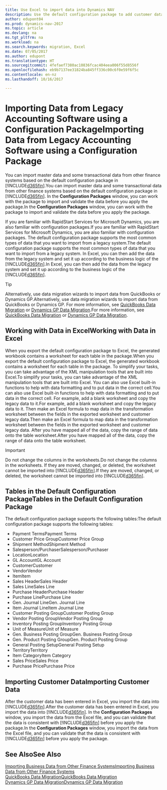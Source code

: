 ```yaml
---
title: Use Excel to import data into Dynamics NAV
description: Use the default configuration package to add customer data in Excel and import the data back into Dynamics NAV.
author: edupont04
ms.prod: dynamics-nav-2017
ms.topic: article
ms.devlang: na
ms.tgt_pltfrm: na
ms.workload: na
ms.search.keywords: migration, Excel
ms.date: 07/05/2017
ms.author: edupont
ms.translationtype: HT
ms.sourcegitcommit: 4fefaef7380ac10836fcac404eea006f55d8556f
ms.openlocfilehash: eb9b7137ee31824ba845ff336c00c6f0e59f6f5c
ms.contentlocale: en-nz
ms.lasthandoff: 10/16/2017

---
```

# <a name="importing-data-from-legacy-accounting-software-using-a-configuration-package"></a><span data-ttu-id="04cdc-103">Importing Data from Legacy Accounting Software using a Configuration Package</span><span class="sxs-lookup"><span data-stu-id="04cdc-103">Importing Data from Legacy Accounting Software using a Configuration Package</span></span>
<span data-ttu-id="04cdc-104">You can import master data and some transactional data from other finance systems based on the default configuration package in [!INCLUDE[d365fin](includes/d365fin_md.md)].</span><span class="sxs-lookup"><span data-stu-id="04cdc-104">You can import master data and some transactional data from other finance systems based on the default configuration package in [!INCLUDE[d365fin](includes/d365fin_md.md)].</span></span> <span data-ttu-id="04cdc-105">In the **Configuration Packages** window, you can work with the package to import and validate the data before you apply the package.</span><span class="sxs-lookup"><span data-stu-id="04cdc-105">In the **Configuration Packages** window, you can work with the package to import and validate the data before you apply the package.</span></span>  

<span data-ttu-id="04cdc-106">If you are familiar with RapidStart Services for Microsoft Dynamics, you are also familiar with configuration packages.</span><span class="sxs-lookup"><span data-stu-id="04cdc-106">If you are familiar with RapidStart Services for Microsoft Dynamics, you are also familiar with configuration packages.</span></span> <span data-ttu-id="04cdc-107">The default configuration package supports the most common types of data that you want to import from a legacy system.</span><span class="sxs-lookup"><span data-stu-id="04cdc-107">The default configuration package supports the most common types of data that you want to import from a legacy system.</span></span> <span data-ttu-id="04cdc-108">In Excel, you can then add the data from the legacy system and set it up according to the business logic of the [!INCLUDE[d365fin](includes/d365fin_md.md)].</span><span class="sxs-lookup"><span data-stu-id="04cdc-108">In Excel, you can then add the data from the legacy system and set it up according to the business logic of the [!INCLUDE[d365fin](includes/d365fin_md.md)].</span></span>  

> [!TIP]  
>   <span data-ttu-id="04cdc-109">Alternatively, use data migration wizards to import data from QuickBooks or Dynamics GP.</span><span class="sxs-lookup"><span data-stu-id="04cdc-109">Alternatively, use data migration wizards to import data from QuickBooks or Dynamics GP.</span></span> <span data-ttu-id="04cdc-110">For more information, see [QuickBooks Data Migration](ui-extensions-quickbooks-data-migration.md) or [Dynamics GP Data Migration](ui-extensions-dynamicsgp-data-migration.md).</span><span class="sxs-lookup"><span data-stu-id="04cdc-110">For more information, see [QuickBooks Data Migration](ui-extensions-quickbooks-data-migration.md) or [Dynamics GP Data Migration](ui-extensions-dynamicsgp-data-migration.md).</span></span>  

## <a name="working-with-data-in-excel"></a><span data-ttu-id="04cdc-111">Working with Data in Excel</span><span class="sxs-lookup"><span data-stu-id="04cdc-111">Working with Data in Excel</span></span>
<span data-ttu-id="04cdc-112">When you export the default configuration package to Excel, the generated workbook contains a worksheet for each table in the package.</span><span class="sxs-lookup"><span data-stu-id="04cdc-112">When you export the default configuration package to Excel, the generated workbook contains a worksheet for each table in the package.</span></span> <span data-ttu-id="04cdc-113">To simplify your tasks, you can take advantage of the XML manipulation tools that are built into Excel.</span><span class="sxs-lookup"><span data-stu-id="04cdc-113">To simplify your tasks, you can take advantage of the XML manipulation tools that are built into Excel.</span></span> <span data-ttu-id="04cdc-114">You can also use Excel built-in functions to help with data formatting and to put data in the correct cell.</span><span class="sxs-lookup"><span data-stu-id="04cdc-114">You can also use Excel built-in functions to help with data formatting and to put data in the correct cell.</span></span> <span data-ttu-id="04cdc-115">For example, add a blank worksheet and copy the legacy data to it.</span><span class="sxs-lookup"><span data-stu-id="04cdc-115">For example, add a blank worksheet and copy the legacy data to it.</span></span> <span data-ttu-id="04cdc-116">Then make an Excel formula to map data in the transformation worksheet between the fields in the exported worksheet and customer legacy data.</span><span class="sxs-lookup"><span data-stu-id="04cdc-116">Then make an Excel formula to map data in the transformation worksheet between the fields in the exported worksheet and customer legacy data.</span></span> <span data-ttu-id="04cdc-117">After you have mapped all of the data, copy the range of data onto the table worksheet.</span><span class="sxs-lookup"><span data-stu-id="04cdc-117">After you have mapped all of the data, copy the range of data onto the table worksheet.</span></span>  

> [!IMPORTANT]  
>  <span data-ttu-id="04cdc-118">Do not change the columns in the worksheets.</span><span class="sxs-lookup"><span data-stu-id="04cdc-118">Do not change the columns in the worksheets.</span></span> <span data-ttu-id="04cdc-119">If they are moved, changed, or deleted, the worksheet cannot be imported into [!INCLUDE[d365fin](includes/d365fin_md.md)].</span><span class="sxs-lookup"><span data-stu-id="04cdc-119">If they are moved, changed, or deleted, the worksheet cannot be imported into [!INCLUDE[d365fin](includes/d365fin_md.md)].</span></span>

## <a name="tables-in-the-default-configuration-package"></a><span data-ttu-id="04cdc-120">Tables in the Default Configuration Package</span><span class="sxs-lookup"><span data-stu-id="04cdc-120">Tables in the Default Configuration Package</span></span>
<span data-ttu-id="04cdc-121">The default configuration package supports the following tables:</span><span class="sxs-lookup"><span data-stu-id="04cdc-121">The default configuration package supports the following tables:</span></span>

-   <span data-ttu-id="04cdc-122">Payment Terms</span><span class="sxs-lookup"><span data-stu-id="04cdc-122">Payment Terms</span></span>
-   <span data-ttu-id="04cdc-123">Customer Price Group</span><span class="sxs-lookup"><span data-stu-id="04cdc-123">Customer Price Group</span></span>
-   <span data-ttu-id="04cdc-124">Shipment Method</span><span class="sxs-lookup"><span data-stu-id="04cdc-124">Shipment Method</span></span>
-   <span data-ttu-id="04cdc-125">Salesperson/Purchaser</span><span class="sxs-lookup"><span data-stu-id="04cdc-125">Salesperson/Purchaser</span></span>
-   <span data-ttu-id="04cdc-126">Location</span><span class="sxs-lookup"><span data-stu-id="04cdc-126">Location</span></span>
-   <span data-ttu-id="04cdc-127">GL Account</span><span class="sxs-lookup"><span data-stu-id="04cdc-127">GL Account</span></span>
-   <span data-ttu-id="04cdc-128">Customer</span><span class="sxs-lookup"><span data-stu-id="04cdc-128">Customer</span></span>
-   <span data-ttu-id="04cdc-129">Vendor</span><span class="sxs-lookup"><span data-stu-id="04cdc-129">Vendor</span></span>
-   <span data-ttu-id="04cdc-130">Item</span><span class="sxs-lookup"><span data-stu-id="04cdc-130">Item</span></span>
-   <span data-ttu-id="04cdc-131">Sales Header</span><span class="sxs-lookup"><span data-stu-id="04cdc-131">Sales Header</span></span>
-   <span data-ttu-id="04cdc-132">Sales Line</span><span class="sxs-lookup"><span data-stu-id="04cdc-132">Sales Line</span></span>
-   <span data-ttu-id="04cdc-133">Purchase Header</span><span class="sxs-lookup"><span data-stu-id="04cdc-133">Purchase Header</span></span>
-   <span data-ttu-id="04cdc-134">Purchase Line</span><span class="sxs-lookup"><span data-stu-id="04cdc-134">Purchase Line</span></span>
-   <span data-ttu-id="04cdc-135">Gen. Journal Line</span><span class="sxs-lookup"><span data-stu-id="04cdc-135">Gen. Journal Line</span></span>
-   <span data-ttu-id="04cdc-136">Item Journal Line</span><span class="sxs-lookup"><span data-stu-id="04cdc-136">Item Journal Line</span></span>
-   <span data-ttu-id="04cdc-137">Customer Posting Group</span><span class="sxs-lookup"><span data-stu-id="04cdc-137">Customer Posting Group</span></span>
-   <span data-ttu-id="04cdc-138">Vendor Posting Group</span><span class="sxs-lookup"><span data-stu-id="04cdc-138">Vendor Posting Group</span></span>
-   <span data-ttu-id="04cdc-139">Inventory Posting Group</span><span class="sxs-lookup"><span data-stu-id="04cdc-139">Inventory Posting Group</span></span>
-   <span data-ttu-id="04cdc-140">Unit of Measure</span><span class="sxs-lookup"><span data-stu-id="04cdc-140">Unit of Measure</span></span>
-   <span data-ttu-id="04cdc-141">Gen. Business Posting Group</span><span class="sxs-lookup"><span data-stu-id="04cdc-141">Gen. Business Posting Group</span></span>
-   <span data-ttu-id="04cdc-142">Gen. Product Posting Group</span><span class="sxs-lookup"><span data-stu-id="04cdc-142">Gen. Product Posting Group</span></span>
-   <span data-ttu-id="04cdc-143">General Posting Setup</span><span class="sxs-lookup"><span data-stu-id="04cdc-143">General Posting Setup</span></span>
-   <span data-ttu-id="04cdc-144">Territory</span><span class="sxs-lookup"><span data-stu-id="04cdc-144">Territory</span></span>
-   <span data-ttu-id="04cdc-145">Item Category</span><span class="sxs-lookup"><span data-stu-id="04cdc-145">Item Category</span></span>
-   <span data-ttu-id="04cdc-146">Sales Price</span><span class="sxs-lookup"><span data-stu-id="04cdc-146">Sales Price</span></span>
-   <span data-ttu-id="04cdc-147">Purchase Price</span><span class="sxs-lookup"><span data-stu-id="04cdc-147">Purchase Price</span></span>

## <a name="importing-customer-data"></a><span data-ttu-id="04cdc-148">Importing Customer Data</span><span class="sxs-lookup"><span data-stu-id="04cdc-148">Importing Customer Data</span></span>
<span data-ttu-id="04cdc-149">After the customer data has been entered in Excel, you import the data into [!INCLUDE[d365fin](includes/d365fin_md.md)].</span><span class="sxs-lookup"><span data-stu-id="04cdc-149">After the customer data has been entered in Excel, you import the data into [!INCLUDE[d365fin](includes/d365fin_md.md)].</span></span> <span data-ttu-id="04cdc-150">In the **Configuration Packages** window, you import the data from the Excel file, and you can validate that the data is consistent with [!INCLUDE[d365fin](includes/d365fin_md.md)] before you apply the package.</span><span class="sxs-lookup"><span data-stu-id="04cdc-150">In the **Configuration Packages** window, you import the data from the Excel file, and you can validate that the data is consistent with [!INCLUDE[d365fin](includes/d365fin_md.md)] before you apply the package.</span></span>

## <a name="see-also"></a><span data-ttu-id="04cdc-151">See Also</span><span class="sxs-lookup"><span data-stu-id="04cdc-151">See Also</span></span>
[<span data-ttu-id="04cdc-152">Importing Business Data from Other Finance Systems</span><span class="sxs-lookup"><span data-stu-id="04cdc-152">Importing Business Data from Other Finance Systems</span></span>](upload-data.md)  
[<span data-ttu-id="04cdc-153">QuickBooks Data Migration</span><span class="sxs-lookup"><span data-stu-id="04cdc-153">QuickBooks Data Migration</span></span>](ui-extensions-quickbooks-data-migration.md)  
[<span data-ttu-id="04cdc-154">Dynamics GP Data Migration</span><span class="sxs-lookup"><span data-stu-id="04cdc-154">Dynamics GP Data Migration</span></span>](ui-extensions-dynamicsgp-data-migration.md)

